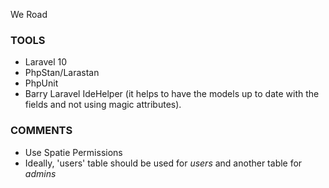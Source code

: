 We Road

### TOOLS 
- Laravel 10
- PhpStan/Larastan
- PhpUnit
- Barry Laravel IdeHelper (it helps to have the models up to date with the fields and not using magic attributes).

### COMMENTS
- Use Spatie Permissions
- Ideally, 'users' table should be used for _users_ and another table for _admins_
